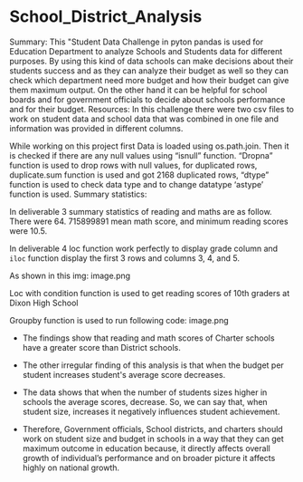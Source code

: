 # School_District_Analysis

 Summary:
        This "Student Data Challenge in pyton pandas is used for Education Department to analyze Schools and Students data for different purposes. By using this kind of data schools can make decisions about their students success and as they can analyze their budget as well so they can check which department need more budget and how their budget can give them maximum output. On the other hand it can be helpful for school boards and for government officials to decide about schools performance and for their budget. 
Resources:
    In this challenge there were two csv files to work on student data and school data that was combined in one file and information was provided in different columns.


While working on this project first Data is loaded using os.path.join. Then it is checked if there are any null values using “isnull” function. “Dropna” function is used to drop rows with null values, for duplicated rows, duplicate.sum function is used and got 2168 duplicated rows, “dtype” function is used to check data type and to change datatype ‘astype’ function is used. 
Summary statistics:

In deliverable 3 summary statistics of reading and maths are as follow. There were 64. 715899891 mean math score,  and minimum reading scores were 10.5.


In deliverable 4 loc function work perfectly to display grade column and `iloc` function display the first 3 rows and columns 3, 4, and 5.

As shown in this img:
image.png



Loc with condition function is used to get reading scores of 10th graders at Dixon High School

Groupby function is used to run following code:
image.png





* The findings show that reading and math scores of Charter schools have a greater score than District schools. 

* The other irregular finding of this analysis is that when the budget per student increases student's average score decreases.

* The data shows that when the number of students sizes higher in schools the average scores, decrease. So, we can say that, when student size, increases it negatively influences student achievement. 

* Therefore, Government officials, School districts, and charters should work on student size and budget in schools in a way that they can get maximum outcome in education because, it directly affects overall growth of individual’s performance and on broader picture it affects highly on national growth.

	

